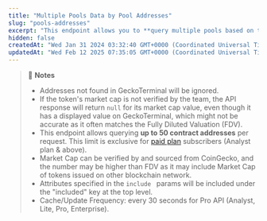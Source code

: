 ```yaml
---
title: "Multiple Pools Data by Pool Addresses"
slug: "pools-addresses"
excerpt: "This endpoint allows you to **query multiple pools based on the provided network and pool address**"
hidden: false
createdAt: "Wed Jan 31 2024 03:32:40 GMT+0000 (Coordinated Universal Time)"
updatedAt: "Wed Feb 12 2025 07:35:05 GMT+0000 (Coordinated Universal Time)"
---
```

> 📘 **Notes**
> 
> - Addresses not found in GeckoTerminal will be ignored.
> - If the token's market cap is not verified by the team, the API response will return `null` for its market cap value, even though it has a displayed value on GeckoTerminal, which might not be accurate as it often matches the Fully Diluted Valuation (FDV).
> - This endpoint allows querying **up to 50 contract addresses** per request. This limit is exclusive for [paid plan](https://www.coingecko.com/en/api/pricing) subscribers (Analyst plan & above).
> - Market Cap can be verified by and sourced from CoinGecko, and the number may be higher than FDV as it may include Market Cap of tokens issued on other blockchain network.
> - Attributes specified in the `include ` params will be included under the "included" key at the top level.
> - Cache/Update Frequency: every 30 seconds for Pro API (Analyst, Lite, Pro, Enterprise).
